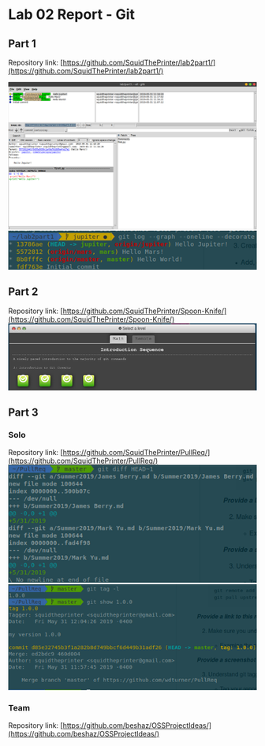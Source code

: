 # Lab 02 Report - Git

## Part 1
Repository link: [https://github.com/SquidThePrinter/lab2part1/](https://github.com/SquidThePrinter/lab2part1/)

![gitk](../../images/lab-02/gitk.png)
![git log](../../images/lab-02/gitlog.png)

## Part 2
Repository link: [https://github.com/SquidThePrinter/Spoon-Knife/](https://github.com/SquidThePrinter/Spoon-Knife/)
![Learn Git Branching](../../images/lab-02/learnbranching.png)

## Part 3
### Solo
Repository link: [https://github.com/SquidThePrinter/PullReq/](https://github.com/SquidThePrinter/PullReq/)
![diff](../../images/lab-02/diff.png)
![tag](../../images/lab-02/tag.png)

### Team
Repository link: [https://github.com/beshaz/OSSProjectIdeas/](https://github.com/beshaz/OSSProjectIdeas/)
